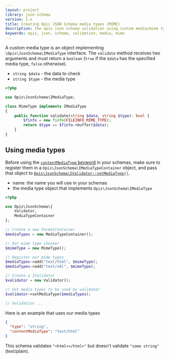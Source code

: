 ```yaml
---
layout: project
library: json-schema
version: 1.x
title: Creating Opis JSON Schema media types (MIME)
description: the opis json schema validation using custom media/mime types
keywords: opis, json, schema, validation, media, mime
---
```


A custom media type is an object implementing `\Opis\JsonSchema\IMediaType` interface.
The `validate` method receives two arguments and must return 
a `boolean` (`true` if the `$data` has the specified media type, `false` otherwise).
- `string $data` - the data to check
- `string $type` - the media type

```php
<?php

use Opis\JsonSchema\IMediaType;

class MimeType implements IMediaType
{
    public function validate(string $data, string $type): bool {
        $finfo = new finfo(FILEINFO_MIME_TYPE);
        return $type == $finfo->buffer($data);
    }
}
```

## Using media types

Before using the [`contentMediaType` keyword](string.html#contentmediatype) in your schemas, make sure
to register them in a `Opis\JsonSchema\IMediaTypeContainer` object, and pass
that object to [`Opis\JsonSchema\IValidator::setMediaType()`](php-validator.html#setmediatype).
- name: the name you will use in your schemas
- the media type object that implements `Opis\JsonSchema\IMediaType`

```php
<?php

use Opis\JsonSchema\{
    Validator,
    MediaTypeContainer
};

// Create a new FormatContainer
$mediaTypes = new MediaTypeContainer();

// Our mime type checker
$mimeType = new MimeType();

// Register our mime types
$mediaTypes->add("text/html", $mimeType);
$mediaTypes->add("text/xml", $mimeType);

// Create a IValidator
$validator = new Validator();

// Set media types to be used by validator
$validator->setMediaType($mediaTypes);

// Validation ...

```

Here is an example that uses our media types

```json
{
  "type": "string",
  "contentMediaType": "text/html"
}
```

This schema validates `"<html></html>"` but doesn't validate `"some string"` (text/plain).